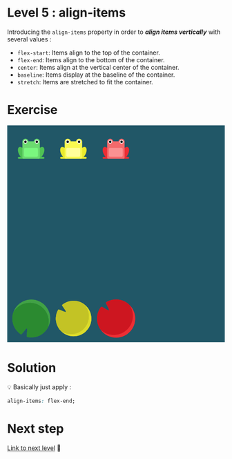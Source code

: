 # Level 5 : align-items

Introducing the `align-items` property in order to ***align items vertically*** with several values : 
- `flex-start`: Items align to the top of the container.
- `flex-end`: Items align to the bottom of the container.
- `center`: Items align at the vertical center of the container.
- `baseline`: Items display at the baseline of the container.
- `stretch`: Items are stretched to fit the container.

# Exercise

![level 5](./level5.png)

# Solution

:bulb: Basically just apply : 

```css
align-items: flex-end;
```

# Next step

[Link to next level](./level6.md) :muscle: